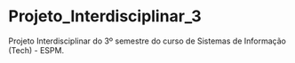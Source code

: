 # Projeto_Interdisciplinar_3
Projeto Interdisciplinar do 3º semestre do curso de Sistemas de Informação (Tech) - ESPM.
